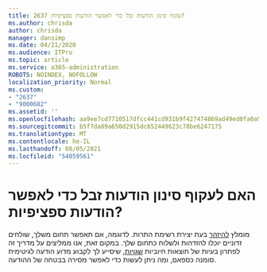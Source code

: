 ```yaml
---
title: 2637 עקוף סינון הודעות זבל כדי לאפשר הודעות ספציפיות?
ms.author: chrisda
author: chrisda
manager: dansimp
ms.date: 04/21/2020
ms.audience: ITPro
ms.topic: article
ms.service: o365-administration
ROBOTS: NOINDEX, NOFOLLOW
localization_priority: Normal
ms.custom:
- "2637"
- "9000682"
ms.assetid: ''
ms.openlocfilehash: aa9ee7cd7710517dfcc441cd931b9f427474869ad49ed0fa0a91a06e06682ed7
ms.sourcegitcommit: b5f7da89a650d2915dc652449623c78be6247175
ms.translationtype: MT
ms.contentlocale: he-IL
ms.lasthandoff: 08/05/2021
ms.locfileid: "54059561"
---
```

# <a name="bypass-spam-filtering-to-allow-specific-messages"></a>האם לעקוף סינון הודעות זבל כדי לאפשר הודעות ספציפיות?

מומלץ [להיזהר](https://docs.microsoft.com/exchange/troubleshoot/antispam/cautions-against-bypassing-spam-filters) בעת יצירת רשימת התרות. לדוגמה, אם תאפשר תחום משלך, שולחים זדוניים יוכלו להזדהות ולשלוח כתחום שלך.  במקום זאת, אנו ממליצים על מדריך זה לפתרון בעיות של תוצאות חיוביות [שגויות](https://docs.microsoft.com/microsoft-365/security/office-365-security/anti-spam-protection), שיסייע לך לקבוע מדוע הודעה לגיטימית סומנה כספאם, ומה ניתן לעשות כדי לאפשר מסירה בבטחה של ההודעה.
